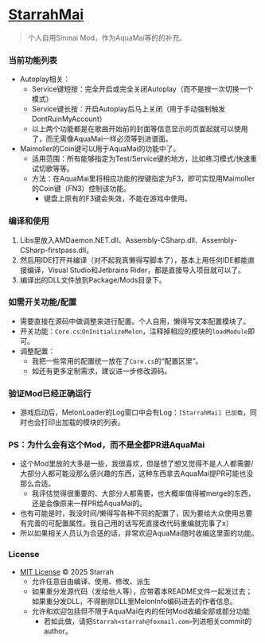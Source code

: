# [StarrahMai](https://github.com/Starrah/StarrahMai)
> 个人自用Sinmai Mod，作为AquaMai等的的补充。

### 当前功能列表
- Autoplay相关：
  - Service键短按：完全开启或完全关闭Autoplay（而不是按一次切换一个模式）
  - Service键长按：开启Autoplay后马上关闭（用于手动强制触发DontRuinMyAccount）
  - 以上两个功能都是在歌曲开始前的封面等信息显示的页面起就可以使用了，而无需像AquaMai一样必须等到进谱面。
- Maimoller的Coin键可以用于AquaMai的功能中了。
  - 适用范围：所有能够指定为Test/Service键的地方，比如练习模式/快速重试切歌等等。
  - 方法：在AquaMai里将相应功能的按键指定为F3，即可实现用Maimoller的Coin键（FN3）控制该功能。
    - 键盘上原有的F3键会失效，不能在游戏中使用。

### 编译和使用
1. Libs里放入AMDaemon.NET.dll、Assembly-CSharp.dll、Assembly-CSharp-firstpass.dll。
2. 然后用IDE打开并编译（对不起我真懒得写脚本了），基本上用任何IDE都能直接编译，Visual Studio和Jetbrains Rider，都是直接导入项目就可以了。
3. 编译出的DLL文件放到Package/Mods目录下。

### 如需开关功能/配置
- 需要直接在源码中做调整来进行配置。个人自用，懒得写文本配置模块了。
- 开关功能：`Core.cs`:`OnInitializeMelon`，注释掉相应的模块的`loadModule`即可。
- 调整配置：
  - 我把一些常用的配置统一放在了`Core.cs`的“配置区里”。
  - 如还有更多定制需求，建议进一步修改源码。

### 验证Mod已经正确运行
- 游戏启动后，MelonLoader的Log窗口中会有Log：`[StarrahMai] 已加载`，同时也会打印出加载的模块的列表。

### PS：为什么会有这个Mod，而不是全都PR进AquaMai
- 这个Mod里放的大多是一些，我很喜欢，但是想了想又觉得不是人人都需要/大部分人都可能没那么感兴趣的东西，这种东西拿去AquaMai提PR可能也没那么合适。
  - 我评估觉得很重要的、大部分人都需要，也大概率值得被merge的东西，还是会像原来一样PR给AquaMai的。
- 也有可能是时，我没时间/懒得写各种不同的配置了，因为要给大众使用总要有完善的可配置属性。我自己用的话写死直接改代码重编就完事了x）
- 所以如果相关人员认为合适的话，非常欢迎AquaMai随时收编这里面的功能。

### License
- [MIT License](https://starrah2.mit-license.org) © 2025 Starrah
  - 允许任意自由编译、使用、修改、派生
  - 如果重分发源代码（发给他人等），应带着本README文件一起发过去；如果重分发DLL，不得删除DLL里MelonInfo编码进去的作者信息。
  - 允许和欢迎包括但不限于AquaMai在内的任何Mod收编全部或部分功能
    - 若如此做，请把`Starrah<starrah@foxmail.com>`列进相关commit的author。